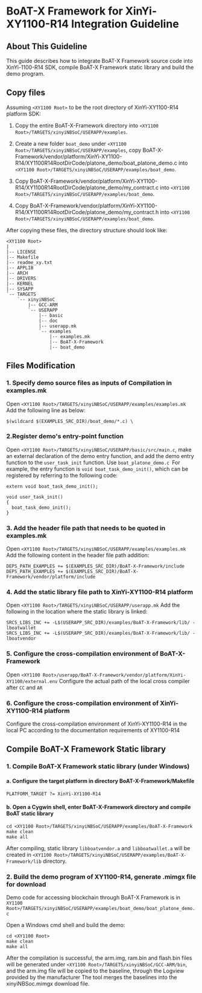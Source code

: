 # BoAT-X Framework for XinYi-XY1100-R14 Integration Guideline


## About This Guideline

This guide describes how to integrate BoAT-X Framework source code into XinYi-1100-R14 SDK, compile BoAT-X Framework static library and build the demo program.


## Copy files

Assuming `<XY1100 Root>` to be the root directory of XinYi-XY1100-R14 platform SDK:

1. Copy the entire BoAT-X-Framework directory into `<XY1100 Root>/TARGETS/xinyiNBSoC/USERAPP/examples`.

2. Create a new folder `boat_demo` under `<XY1100 Root>/TARGETS/xinyiNBSoC/USERAPP/examples`, copy BoAT-X-Framework/vendor/platform/XinYi-XY1100-R14/XY1100R14RootDirCode/platone_demo/boat_platone_demo.c into `<XY1100 Root>/TARGETS/xinyiNBSoC/USERAPP/examples/boat_demo`.

3. Copy BoAT-X-Framework/vendor/platform/XinYi-XY1100-R14/XY1100R14RootDirCode/platone_demo/my_contract.c into `<XY1100 Root>/TARGETS/xinyiNBSoC/USERAPP/examples/boat_demo`.

4. Copy BoAT-X-Framework/vendor/platform/XinYi-XY1100-R14/XY1100R14RootDirCode/platone_demo/my_contract.h into `<XY1100 Root>/TARGETS/xinyiNBSoC/USERAPP/examples/boat_demo`.


After copying these files, the directory structure should look like:

```
<XY1100 Root>
|
|-- LICENSE
|-- Makefile
|-- readme_xy.txt
|-- APPLIB
|-- ARCH
|-- DRIVERS
|-- KERNEL
|-- SYSAPP
`-- TARGETS 
    `-- xinyiNBSoC
        |-- GCC-ARM    
        `-- USERAPP
            |-- basic
            |-- doc
            |-- userapp.mk
            `-- examples
                |-- examples.mk
                |-- BoAT-X-Framework
                |-- boat_demo   
```


## Files Modification

### 1. Specify demo source files as inputs of Compilation in examples.mk

Open `<XY1100 Root>/TARGETS/xinyiNBSoC/USERAPP/examples/examples.mk` 
Add the following line as below:
```
$(wildcard $(EXAMPLES_SRC_DIR)/boat_demo/*.c) \
```

### 2.Register demo's entry-point function
Open `<XY1100 Root>/TARGETS/xinyiNBSoC/USERAPP/basic/src/main.c`, make an external declaration of the demo entry function, and add the demo entry function to the `user_task_init` function. Use `boat_platone_demo.c `For example, the entry function is `void boat_task_demo_init()`, which can be registered by referring to the following code:
```
extern void boat_task_demo_init();

void user_task_init()
{
  boat_task_demo_init();
}
```

### 3. Add the header file path that needs to be quoted in examples.mk

Open `<XY1100 Root>/TARGETS/xinyiNBSoC/USERAPP/examples/examples.mk` 
Add the following content in the header file path addition:
```
DEPS_PATH_EXAMPLES += $(EXAMPLES_SRC_DIR)/BoAT-X-Framework/include
DEPS_PATH_EXAMPLES += $(EXAMPLES_SRC_DIR)/BoAT-X-Framework/vendor/platform/include
```


### 4. Add the static library file path to XinYi-XY1100-R14 platform
Open `<XY1100 Root>/TARGETS/xinyiNBSoC/USERAPP/userapp.mk` 
Add the following in the location where the static library is linked:
```
SRCS_LIBS_INC += -L$(USERAPP_SRC_DIR)/examples/BoAT-X-Framework/lib/ -lboatwallet
SRCS_LIBS_INC += -L$(USERAPP_SRC_DIR)/examples/BoAT-X-Framework/lib/ -lboatvendor
```

### 5. Configure the cross-compilation environment of BoAT-X-Framework
Open `<XY1100 Root>/userapp/BoAT-X-Framework/vendor/platform/XinYi-XY1100/external.env` 
Configure the actual path of the local cross compiler after `CC` and `AR`

### 6. Configure the cross-compilation environment of XinYi-XY1100-R14 platform
Configure the cross-compilation environment of XinYi-XY1100-R14 in the local PC according to the documentation requirements of XY1100-R14


## Compile BoAT-X Framework Static library

### 1. Compile BoAT-X Framework static library (under Windows)

   #### a. Configure the target platform in directory BoAT-X-Framework/Makefile
   ```
   PLATFORM_TARGET ?= XinYi-XY1100-R14
   ```

   #### b. Open a Cygwin shell, enter BoAT-X-Framework directory and compile BoAT static library
   ```
   cd <XY1100 Root>/TARGETS/xinyiNBSoC/USERAPP/examples/BoAT-X-Framework
   make clean
   make all
   ```

   After compiling, static library `libboatvendor.a` and `libboatwallet.a` will be created in `<XY1100 Root>/TARGETS/xinyiNBSoC/USERAPP/examples/BoAT-X-Framework/lib` directory.


### 2. Build the demo program of XY1100-R14, generate .mimgx file for download

   Demo code for accessing blockchain through BoAT-X Framework is in `XY1100 Root>/TARGETS/xinyiNBSoC/USERAPP/examples/boat_demo/boat_platone_demo.c`

   Open a Windows cmd shell and build the demo:
   ```
   cd <XY1100 Root>
   make clean
   make all
   ```
   After the compilation is successful, the arm.img, ram.bin and flash.bin files will be generated under `<XY1100 Root>/TARGETS/xinyiNBSoC/GCC-ARM/bin`, and the arm.img file will be copied to the baseline, through the Logview provided by the manufacturer The tool merges the baselines into the xinyiNBSoc.mimgx download file.

